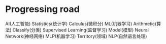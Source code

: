 # Progressing road
AI(人工智能)
	Statistics(统计学)
		Calculus(微积分)
	ML(机器学习)
		Arithmetic(算法)
		Classify(分类)
			Supervised Learning(监督学习)
		Model(模型)
		Neural Network(神经网络)
			MLP(机器学习)
		Territory(领域)
			NLP(自然语言处理)

